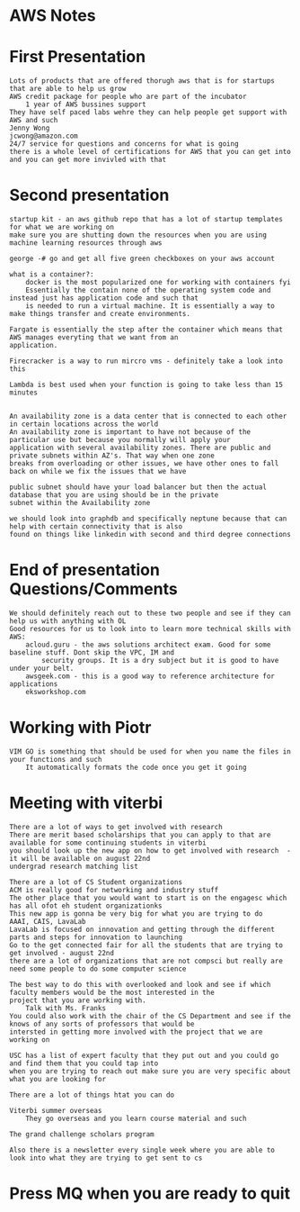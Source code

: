 # AWS Notes
# First Presentation

	Lots of products that are offered thorugh aws that is for startups that are able to help us grow
	AWS credit package for people who are part of the incubator
		1 year of AWS bussines support 
	They have self paced labs wehre they can help people get support with AWS and such 
	Jenny Wong 
	jcwong@amazon.com
	24/7 service for questions and concerns for what is going 
	there is a whole level of certifications for AWS that you can get into and you can get more invivled with that 

# Second presentation

	startup kit - an aws github repo that has a lot of startup templates for what we are working on 
	make sure you are shutting down the resources when you are using machine learning resources through aws
	
	george -# go and get all five green checkboxes on your aws account

	what is a container?:
		docker is the most popularized one for working with containers fyi
		Essentially the contain none of the operating system code and instead just has application code and such that
		is needed to run a virtual machine. It is essentially a way to make things transfer and create environments.
	
	Fargate is essentially the step after the container which means that AWS manages everyting that we want from an
	application.

	Firecracker is a way to run mircro vms - definitely take a look into this 	
	
	Lambda is best used when your function is going to take less than 15 minutes	


	An availability zone is a data center that is connected to each other in certain locations across the world
	An availability zone is important to have not because of the particular use but because you normally will apply your
	application with several availability zones. There are public and private subnets within AZ's. That way when one zone
	breaks from overloading or other issues, we have other ones to fall back on while we fix the issues that we have

	public subnet should have your load balancer but then the actual database that you are using should be in the private
	subnet within the Availability zone
	
	we should look into graphdb and specifically neptune because that can help with certain connectivity that is also 
	found on things like linkedin with second and third degree connections

# End of presentation Questions/Comments
	We should definitely reach out to these two people and see if they can help us with anything with OL
	Good resources for us to look into to learn more technical skills with AWS:
		acloud.guru - the aws solutions architect exam. Good for some baseline stuff. Dont skip the VPC, IM and 
			security groups. It is a dry subject but it is good to have under your belt. 
		awsgeek.com - this is a good way to reference architecture for applications	
		eksworkshop.com


# Working with Piotr


	VIM GO is something that should be used for when you name the files in your functions and such
		It automatically formats the code once you get it going
	
	
# Meeting with viterbi

	There are a lot of ways to get involved with research 
	There are merit based scholarships that you can apply to that are available for some continuing students in viterbi
	you should look up the new app on how to get involved with research  - it will be available on august 22nd
	undergrad research matching list

	There are a lot of CS Student organizations 
	ACM is really good for networking and industry stuff
	The other place that you would want to start is on the engagesc which has all ofot eh student organizationks
	This new app is gonna be very big for what you are trying to do 
	AAAI, CAIS, LavaLab
	LavaLab is focused on innovation and getting through the different parts and steps for innovation to launching
	Go to the get connected fair for all the students that are trying to get involved - august 22nd
	there are a lot of organizations that are not compsci but really are need some people to do some computer science

	The best way to do this with overlooked and look and see if which faculty members would be the most interested in the
	project that you are working with.
		Talk with Ms. Franks
	You could also work with the chair of the CS Department and see if the knows of any sorts of professors that would be
	intersted in getting more involved with the project that we are working on  

	USC has a list of expert faculty that they put out and you could go and find them that you could tap into
	when you are trying to reach out make sure you are very specific about what you are looking for
	
	There are a lot of things htat you can do 
	
	Viterbi summer overseas	
		They go overseas and you learn course material and such

	The grand challenge scholars program 
	
	Also there is a newsletter every single week where you are able to look into what they are trying to get sent to cs
# Press MQ when you are ready to quit


